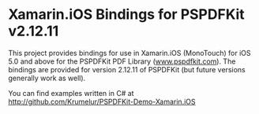 Xamarin.iOS Bindings for PSPDFKit v2.12.11
==========================================

This project provides bindings for use in Xamarin.iOS (MonoTouch) for iOS 5.0 and above for the PSPDFKit PDF Library (www.pspdfkit.com).
The bindings are provided for version 2.12.11 of PSPDFKit (but future versions generally work as well).

You can find examples written in C# at http://github.com/Krumelur/PSPDFKit-Demo-Xamarin.iOS

